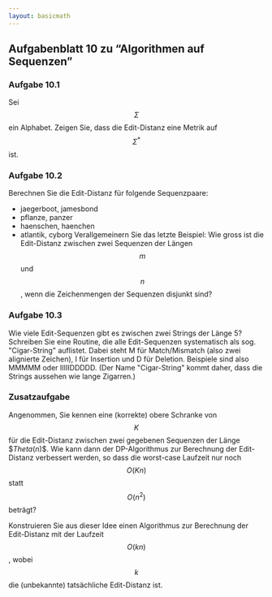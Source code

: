 ```yaml
---
layout: basicmath
---
```


## Aufgabenblatt 10 zu “Algorithmen auf Sequenzen”


### Aufgabe 10.1

Sei $$\Sigma$$ ein Alphabet.
Zeigen Sie, dass die Edit-Distanz eine Metrik auf $$\Sigma^*$$ ist.


### Aufgabe 10.2

Berechnen Sie die Edit-Distanz für folgende Sequenzpaare:
* jaegerboot, jamesbond
* pflanze, panzer
* haenschen, haenchen
* atlantik, cyborg
Verallgemeinern Sie das letzte Beispiel: Wie gross ist die Edit-Distanz zwischen zwei Sequenzen der Längen $$m$$ und $$n$$, wenn die Zeichenmengen der Sequenzen disjunkt sind?


### Aufgabe 10.3

Wie viele Edit-Sequenzen gibt es zwischen zwei Strings der Länge 5?
Schreiben Sie eine Routine, die alle Edit-Sequenzen systematisch als sog. "Cigar-String" auflistet.
Dabei steht M für Match/Mismatch (also zwei alignierte Zeichen), I für Insertion und D für Deletion.
Beispiele sind also MMMMM oder IIIIIDDDDD.
(Der Name "Cigar-String" kommt daher, dass die Strings aussehen wie lange Zigarren.)


### Zusatzaufgabe

Angenommen, Sie kennen eine (korrekte) obere Schranke von $$K$$ für die Edit-Distanz zwischen zwei gegebenen Sequenzen der Länge $\$Theta(n)$$.
Wie kann dann der DP-Algorithmus zur Berechnung der Edit-Distanz verbessert werden, so dass die worst-case Laufzeit nur noch $$O(Kn)$$ statt $$O(n^2)$$ beträgt?

Konstruieren Sie aus dieser Idee einen Algorithmus zur Berechnung der Edit-Distanz mit der Laufzeit $$O(kn)$$, wobei $$k$$ die (unbekannte) tatsächliche Edit-Distanz ist.


